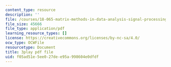 ```yaml
---
content_type: resource
description: ''
file: /courses/18-065-matrix-methods-in-data-analysis-signal-processing-and-machine-learning-spring-2018/f05ad51e5ee027dee95a998604e0dfdf_hwDRfkPSXng.pdf
file_size: 45666
file_type: application/pdf
learning_resource_types: []
license: https://creativecommons.org/licenses/by-nc-sa/4.0/
ocw_type: OCWFile
resourcetype: Document
title: 3play pdf file
uid: f05ad51e-5ee0-27de-e95a-998604e0dfdf
---
```

